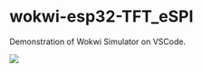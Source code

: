 # wokwi-esp32-TFT_eSPI

Demonstration of Wokwi Simulator on VSCode.

![](https://res.cloudinary.com/anilmaharjan-com-np/image/upload/c_scale,w_800/v1/Blog/Wokwi-ESP32-TFT-eSPI-simulator.png?_a=ATFGlAA0)
